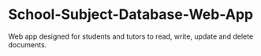 # School-Subject-Database-Web-App

Web app designed for students and tutors to read, write, update and delete documents.
